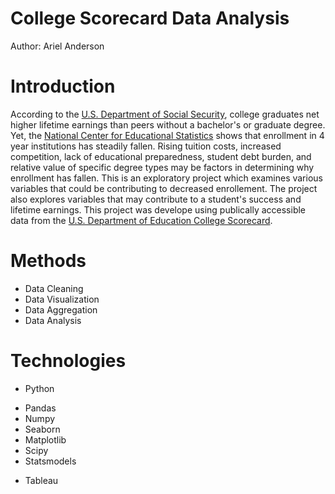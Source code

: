 # College Scorecard Data Analysis 
Author: Ariel Anderson

# Introduction 
According to the [U.S. Department of Social Security](https://www.ssa.gov/policy/docs/research-summaries/education-earnings.html), college graduates net higher lifetime earnings than peers without a bachelor's or graduate degree. Yet, the [National Center for Educational Statistics](https://nces.ed.gov/fastfacts/display.asp?id=98) shows that enrollment in 4 year institutions has steadily fallen. Rising tuition costs, increased competition, lack of educational preparedness, student debt burden, and relative value of specific degree types may be factors in determining why enrollment has fallen. This is an exploratory project which examines various variables that could be contributing to decreased enrollement. The project also explores variables that may contribute to a student's success and lifetime earnings. This project was develope using publically accessible data from the [U.S. Department of Education College Scorecard](https://collegescorecard.ed.gov/). 

# Methods 
* Data Cleaning
* Data Visualization 
* Data Aggregation 
* Data Analysis 

# Technologies 
* Python 
 - Pandas
 - Numpy
 - Seaborn
 - Matplotlib
 - Scipy
 - Statsmodels

* Tableau

